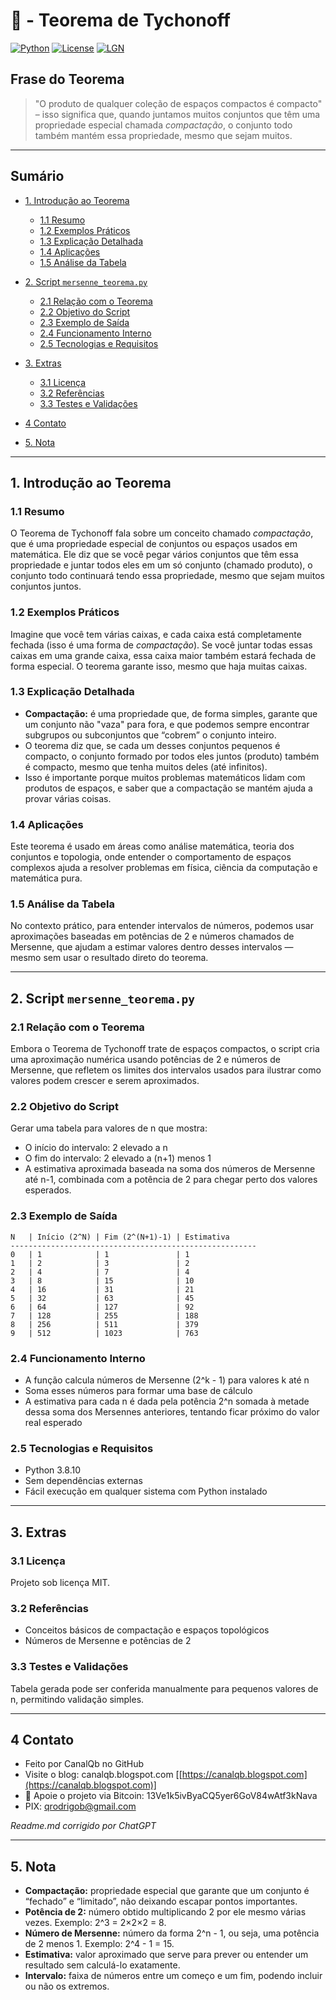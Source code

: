 # 📐 - Teorema de Tychonoff

[![Python](https://img.shields.io/badge/Python-3.7%2B-blue.svg)](https://www.python.org/)
[![License](https://img.shields.io/badge/license-MIT-green)](LICENSE)
[![LGN](https://img.shields.io/badge/Teorema-Lei%20dos%20Grandes%20Números-ff69b4.svg)](https://en.wikipedia.org/wiki/Law_of_large_numbers)

## Frase do Teorema

> "O produto de qualquer coleção de espaços compactos é compacto" – isso significa que, quando juntamos muitos conjuntos que têm uma propriedade especial chamada *compactação*, o conjunto todo também mantém essa propriedade, mesmo que sejam muitos.

---

## Sumário

* [1. Introdução ao Teorema](#1-introdução-ao-teorema)

  * [1.1 Resumo](#11-resumo)
  * [1.2 Exemplos Práticos](#12-exemplos-práticos)
  * [1.3 Explicação Detalhada](#13-explicação-detalhada)
  * [1.4 Aplicações](#14-aplicações)
  * [1.5 Análise da Tabela](#15-análise-da-tabela)

* [2. Script `mersenne_teorema.py`](#2-script-mersenne_teoremapy)

  * [2.1 Relação com o Teorema](#21-relação-com-o-teorema)
  * [2.2 Objetivo do Script](#22-objetivo-do-script)
  * [2.3 Exemplo de Saída](#23-exemplo-de-saída)
  * [2.4 Funcionamento Interno](#24-funcionamento-interno)
  * [2.5 Tecnologias e Requisitos](#25-tecnologias-e-requisitos)

* [3. Extras](#3-extras)

  * [3.1 Licença](#31-licença)
  * [3.2 Referências](#32-referencias)
  * [3.3 Testes e Validações](#33-testes-e-validações)

* [4 Contato](#4-contato)

* [5. Nota](#5-nota)

---

## 1. Introdução ao Teorema

### 1.1 Resumo

O Teorema de Tychonoff fala sobre um conceito chamado *compactação*, que é uma propriedade especial de conjuntos ou espaços usados em matemática. Ele diz que se você pegar vários conjuntos que têm essa propriedade e juntar todos eles em um só conjunto (chamado produto), o conjunto todo continuará tendo essa propriedade, mesmo que sejam muitos conjuntos juntos.

### 1.2 Exemplos Práticos

Imagine que você tem várias caixas, e cada caixa está completamente fechada (isso é uma forma de *compactação*). Se você juntar todas essas caixas em uma grande caixa, essa caixa maior também estará fechada de forma especial. O teorema garante isso, mesmo que haja muitas caixas.

### 1.3 Explicação Detalhada

* **Compactação:** é uma propriedade que, de forma simples, garante que um conjunto não "vaza" para fora, e que podemos sempre encontrar subgrupos ou subconjuntos que “cobrem” o conjunto inteiro.
* O teorema diz que, se cada um desses conjuntos pequenos é compacto, o conjunto formado por todos eles juntos (produto) também é compacto, mesmo que tenha muitos deles (até infinitos).
* Isso é importante porque muitos problemas matemáticos lidam com produtos de espaços, e saber que a compactação se mantém ajuda a provar várias coisas.

### 1.4 Aplicações

Este teorema é usado em áreas como análise matemática, teoria dos conjuntos e topologia, onde entender o comportamento de espaços complexos ajuda a resolver problemas em física, ciência da computação e matemática pura.

### 1.5 Análise da Tabela

No contexto prático, para entender intervalos de números, podemos usar aproximações baseadas em potências de 2 e números chamados de Mersenne, que ajudam a estimar valores dentro desses intervalos — mesmo sem usar o resultado direto do teorema.

---

## 2. Script `mersenne_teorema.py`

### 2.1 Relação com o Teorema

Embora o Teorema de Tychonoff trate de espaços compactos, o script cria uma aproximação numérica usando potências de 2 e números de Mersenne, que refletem os limites dos intervalos usados para ilustrar como valores podem crescer e serem aproximados.

### 2.2 Objetivo do Script

Gerar uma tabela para valores de n que mostra:

* O início do intervalo: 2 elevado a n
* O fim do intervalo: 2 elevado a (n+1) menos 1
* A estimativa aproximada baseada na soma dos números de Mersenne até n-1, combinada com a potência de 2 para chegar perto dos valores esperados.

### 2.3 Exemplo de Saída

```
N   | Início (2^N) | Fim (2^(N+1)-1) | Estimativa
-------------------------------------------------------
0   | 1            | 1               | 1
1   | 2            | 3               | 2
2   | 4            | 7               | 4
3   | 8            | 15              | 10
4   | 16           | 31              | 21
5   | 32           | 63              | 45
6   | 64           | 127             | 92
7   | 128          | 255             | 188
8   | 256          | 511             | 379
9   | 512          | 1023            | 763
```

### 2.4 Funcionamento Interno

* A função calcula números de Mersenne (2^k - 1) para valores k até n
* Soma esses números para formar uma base de cálculo
* A estimativa para cada n é dada pela potência 2^n somada à metade dessa soma dos Mersennes anteriores, tentando ficar próximo do valor real esperado

### 2.5 Tecnologias e Requisitos

* Python 3.8.10
* Sem dependências externas
* Fácil execução em qualquer sistema com Python instalado

---

## 3. Extras

### 3.1 Licença

Projeto sob licença MIT.

### 3.2 Referências

* Conceitos básicos de compactação e espaços topológicos
* Números de Mersenne e potências de 2

### 3.3 Testes e Validações

Tabela gerada pode ser conferida manualmente para pequenos valores de n, permitindo validação simples.

---

## 4 Contato

* Feito por CanalQb no GitHub
* Visite o blog: canalqb.blogspot.com \[[https://canalqb.blogspot.com](https://canalqb.blogspot.com)]
* 💸 Apoie o projeto via Bitcoin: 13Ve1k5ivByaCQ5yer6GoV84wAtf3kNava
* PIX: [qrodrigob@gmail.com](mailto:qrodrigob@gmail.com)

*Readme.md corrigido por ChatGPT*

---

## 5. Nota

* **Compactação:** propriedade especial que garante que um conjunto é “fechado” e “limitado”, não deixando escapar pontos importantes.
* **Potência de 2:** número obtido multiplicando 2 por ele mesmo várias vezes. Exemplo: 2^3 = 2×2×2 = 8.
* **Número de Mersenne:** número da forma 2^n - 1, ou seja, uma potência de 2 menos 1. Exemplo: 2^4 - 1 = 15.
* **Estimativa:** valor aproximado que serve para prever ou entender um resultado sem calculá-lo exatamente.
* **Intervalo:** faixa de números entre um começo e um fim, podendo incluir ou não os extremos.
